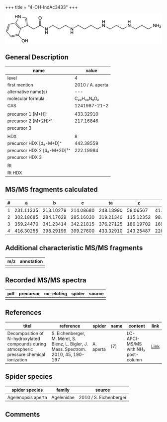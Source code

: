 +++
title = "4-OH-IndAc3433"
+++

![](/img/4-OH-IndAc3433.png)

## General Description

| name                        | value             |
|-----------------------------|-------------------|
| level                       | 4                 |
| first mention               | 2010 / A. aperta  |
| alternative name(s)         | --- |
| molecular formula           | C₂₃H₄₀N₆O₂        |
| CAS                         | 1241987-21-2      |
|                             |                   |
| precursor 1 [M+H]⁺          | 433.32910         |
| precursor 2 [M+2H]²⁺        | 217.16846         |
| precursor 3                 |                   |
|                             |                   |
| HDX                         | 8                 |
| precursor HDX   [d₈-M+D]⁺   | 442.38559         |
| precursor HDX 2 [d₈-M+2D]²⁺ | 222.19984         |
| precursor HDX 3             |                   |
|                             |                   |
| Rt                          |                   |
| Rt HDX                      |                   |

## MS/MS fragments calculated

| # | a         | b         | c         | ta        | z         | y         | tz        |
|---|-----------|-----------|-----------|-----------|-----------|-----------|-----------|
| 1 | 231.11335 | 213.10279 | 214.08680 | 248.13990 | 58.06567  | 41.03912  | 75.09222  |
| 2 | 302.18685 | 284.17629 | 285.16030 | 319.21340 | 115.12352 | 98.09697  | 132.15007 |
| 3 | 359.24470 | 341.23414 | 342.21815 | 376.27125 | 186.19702 | 169.17047 | 203.22357 |
| 4 | 416.30255 | 398.29199 | 399.27600 | 433.32910 | 243.25487 | 226.22832 | 260.28142 |

## Additional characteristic MS/MS fragments

| m/z       | annotation |
|-----------|------------|
|           |            |

## Recorded MS/MS spectra

| pdf | precursor | co-eluting | spider    | source                              |
|-----|-----------|------------|-----------|-------------------------------------|
|     |           |            |           |                                     |

## References

| titel                                                                                                      | reference                                                                            | spider    | name              | content                 | link                                                                                                                          |
|------------------------------------------------------------------------------------------------------------|--------------------------------------------------------------------------------------|-----------|-------------------|-------------------------|-------------------------------------------------------------------------------------------------------------------------------|
| Decomposition of N-hydroxylated compounds during atmospheric pressure chemical ionization                  | S. Eichenberger, M. Méret, S. Bienz, L. Bigler, J. Mass. Spectrom. 2010, 45, 190-197 | A. aperta | (7)           | LC-APCI-MS/MS with NH₃ post-column | [Link](https://onlinelibrary.wiley.com/doi/full/10.1002/jms.1703)                                                             |

## Spider species

| spider species     | family     | source                 |
|--------------------|------------|------------------------|
| Agelenopsis aperta | Agelenidae | 2010 / S. Eichenberger |

## Comments